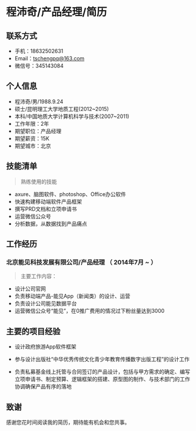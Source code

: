 # 程沛奇/产品经理/简历

## 联系方式

- 手机：18632502631
- Email：tschengpq@163.com
- 微信号：345143084

## 个人信息

- 程沛奇/男/1988.9.24
- 硕士/昆明理工大学地质工程(2012~2015)
- 本科/中国地质大学计算机科学与技术(2007~2011)
- 工作年限：2年
- 期望职位：产品经理
- 期望薪资：15K
- 期望城市：北京

## 技能清单

> 熟练使用的技能

- axure、脑图软件、photoshop、Office办公软件
- 快速构建移动端软件产品框架
- 撰写PRD文档和立项申请书
- 运营微信公众号
- 分析数据，从数据找到产品痛点

## 工作经历

### 北京能见科技发展有限公司/产品经理 （ 2014年7月 ~ ）

> 主要工作内容：

- 设计公司官网
- 负责移动端产品-能见App（新闻类）的设计、运营
- 负责设计公司能见数据平台
- 运营微信公众号“能见”，在0推广费用的情况过下粉丝量达到3000

## 主要的项目经验

- 设计政府旅游App软件框架

- 参与设计出版社“中华优秀传统文化青少年教育传播数字出版工程”的设计工作

- 负责私募基金线上托管与合同签订的产品设计，包括与甲方需求的确定、编写立项申请书、制定预算、逻辑框架的搭建、原型图的制作、与技术部门的工作协调确保产品有序的落地

## 致谢 

感谢您花时间阅读我的简历，期待能有机会和您共事。



